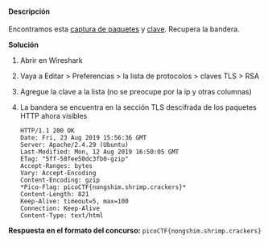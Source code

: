#### Descripción

Encontramos esta [captura de paquetes](https://jupiter.challenges.picoctf.org/static/0c84d3636dd088d9fe4efd5d0d869a06/capture.pcap) y [clave](https://jupiter.challenges.picoctf.org/static/0c84d3636dd088d9fe4efd5d0d869a06/picopico.key). Recupera la bandera.

**Solución**

1. Abrir en Wireshark
    
2. Vaya a Editar > Preferencias > la lista de protocolos > claves TLS > RSA
    
3. Agregue la clave a la lista (no se preocupe por la ip y otras columnas)
    
4. La bandera se encuentra en la sección TLS descifrada de los paquetes HTTP ahora visibles
    
    ```
    HTTP/1.1 200 OK
    Date: Fri, 23 Aug 2019 15:56:36 GMT
    Server: Apache/2.4.29 (Ubuntu)
    Last-Modified: Mon, 12 Aug 2019 16:50:05 GMT
    ETag: "5ff-58fee50dc3fb0-gzip"
    Accept-Ranges: bytes
    Vary: Accept-Encoding
    Content-Encoding: gzip
    *Pico-Flag: picoCTF{nongshim.shrimp.crackers}*
    Content-Length: 821
    Keep-Alive: timeout=5, max=100
    Connection: Keep-Alive
    Content-Type: text/html
    ```
    

**Respuesta en el formato del concurso:**
`picoCTF{nongshim.shrimp.crackers}`
